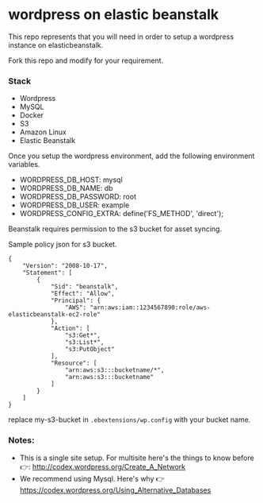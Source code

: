 # wordpress on elastic beanstalk

This repo represents that you will need in order to setup a wordpress instance on elasticbeanstalk.

Fork this repo and modify for your requirement. 

### Stack
- Wordpress
- MySQL
- Docker
- S3
- Amazon Linux
- Elastic Beanstalk


Once you setup the wordpress environment, add the following environment variables. 

- WORDPRESS_DB_HOST: mysql
- WORDPRESS_DB_NAME: db
- WORDPRESS_DB_PASSWORD: root
- WORDPRESS_DB_USER: example
- WORDPRESS_CONFIG_EXTRA: define('FS_METHOD', 'direct');


Beanstalk requires permission to the s3 bucket for asset syncing.

Sample policy json for s3 bucket.
```
{
    "Version": "2008-10-17",
    "Statement": [
        {
            "Sid": "beanstalk",
            "Effect": "Allow",
            "Principal": {
                "AWS": "arn:aws:iam::1234567890:role/aws-elasticbeanstalk-ec2-role"
            },
            "Action": [
                "s3:Get*",
                "s3:List*",
                "s3:PutObject"
            ],
            "Resource": [
                "arn:aws:s3:::bucketname/*",
                "arn:aws:s3:::bucketname"
            ]
        }
    ]
}
```

replace my-s3-bucket in ```.ebextensions/wp.config``` with your bucket name.

### Notes:
- This is a single site setup. For multisite here's the things to know before 👉: http://codex.wordpress.org/Create_A_Network
- We recommend using Mysql. Here's why 👉 https://codex.wordpress.org/Using_Alternative_Databases





